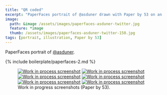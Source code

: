 ```yaml
---
title: "QR coded"
excerpt: "PaperFaces portrait of @asduner drawn with Paper by 53 on an iPad."
image: 
  path: &image /assets/images/paperfaces-asduner-twitter.jpg 
  feature: *image
  thumb: /assets/images/paperfaces-asduner-twitter-150.jpg
tags: [portrait, illustration, Paper by 53]
---
```


PaperFaces portrait of <a href="http://twitter.com/asduner">@asduner</a>.

{% include boilerplate/paperfaces-2.md %}

<figure class="half">
	<a href="{{ site.url }}/assets/images/paperfaces-asduner-process-1-lg.jpg"><img src="{{ site.url }}/assets/images/paperfaces-asduner-process-1-600.jpg" alt="Work in process screenshot"></a>
	<a href="{{ site.url }}/assets/images/paperfaces-asduner-process-2-lg.jpg"><img src="{{ site.url }}/assets/images/paperfaces-asduner-process-2-600.jpg" alt="Work in process screenshot"></a>
	<a href="{{ site.url }}/assets/images/paperfaces-asduner-process-3-lg.jpg"><img src="{{ site.url }}/assets/images/paperfaces-asduner-process-3-600.jpg" alt="Work in process screenshot"></a>
	<a href="{{ site.url }}/assets/images/paperfaces-asduner-process-4-lg.jpg"><img src="{{ site.url }}/assets/images/paperfaces-asduner-process-4-600.jpg" alt="Work in process screenshot"></a>
	<a href="{{ site.url }}/assets/images/paperfaces-asduner-process-5-lg.jpg"><img src="{{ site.url }}/assets/images/paperfaces-asduner-process-5-600.jpg" alt="Work in process screenshot"></a>
	<a href="{{ site.url }}/assets/images/paperfaces-asduner-process-6-lg.jpg"><img src="{{ site.url }}/assets/images/paperfaces-asduner-process-6-600.jpg" alt="Work in process screenshot"></a>
	<figcaption>Work in progress screenshots (Paper by 53).</figcaption>
</figure>
